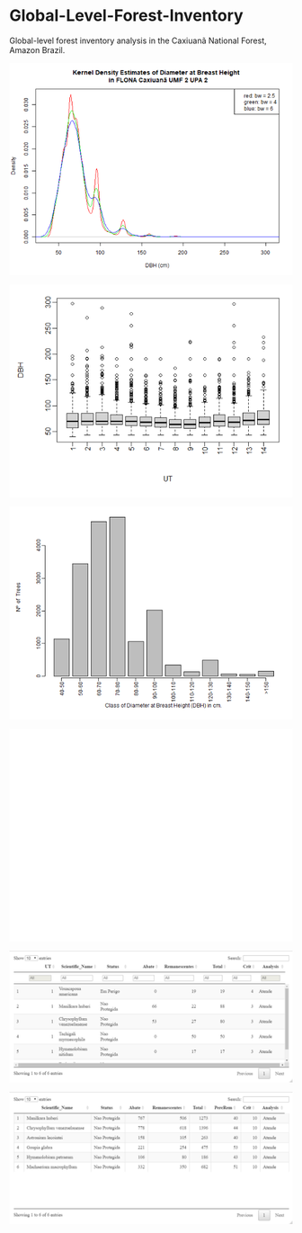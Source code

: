 # Global-Level-Forest-Inventory
Global-level forest inventory analysis in the Caxiuanã National Forest, Amazon Brazil.


<p align="center" width="100%">
  <img src="https://github.com/rcflorestal/Global-Level-Forest-Inventory/blob/main/output/densityKernelDBH.png">
</p>

<P align="center" width="100%">
  <img src="https://github.com/rcflorestal/Global-Level-Forest-Inventory/blob/main/output/boxPlotDBH.png">
</p>

<p align="center" width="100%">
  <img src="https://github.com/rcflorestal/Global-Level-Forest-Inventory/blob/main/output/distributionDBH.png">
</p>

<P align="center" width="100%">
  <img src="https://github.com/rcflorestal/Global-Level-Forest-Inventory/blob/main/output/basalAreaDBH.png">
</p>

<p align="center" width="100%">
  <img src="https://github.com/rcflorestal/Global-Level-Forest-Inventory/blob/main/output/tabCrit1.png">
</p>

<P align="center" width="100%">
  <img src="https://github.com/rcflorestal/Global-Level-Forest-Inventory/blob/main/output/tabCrit2.png">
</p>

